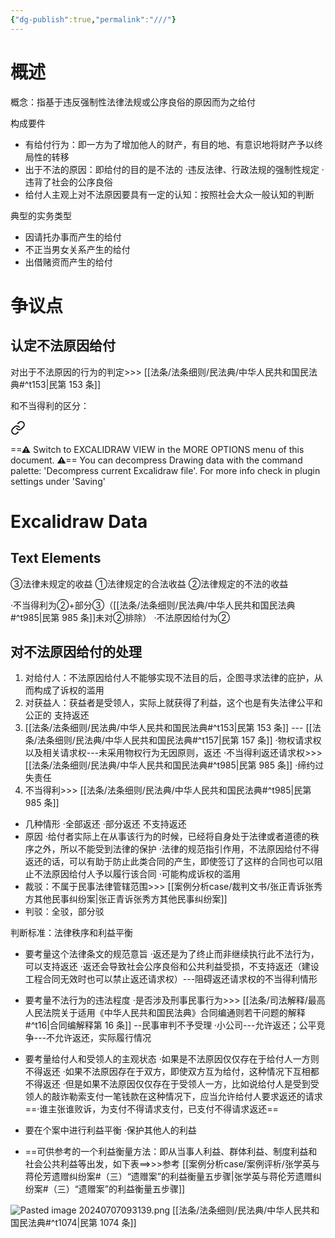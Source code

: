 ```yaml
---
{"dg-publish":true,"permalink":"///"}
---
```


# 概述
概念：指基于违反强制性法律法规或公序良俗的原因而为之给付

构成要件
- 有给付行为：即一方为了增加他人的财产，有目的地、有意识地将财产予以终局性的转移
- 出于不法的原因：即给付的目的是不法的
·违反法律、行政法规的强制性规定
·违背了社会的公序良俗
- 给付人主观上对不法原因要具有一定的认知：按照社会大众一般认知的判断

典型的实务类型
- 因请托办事而产生的给付
- 不正当男女关系产生的给付
- 出借赌资而产生的给付
# 争议点
## 认定不法原因给付
对出于不法原因的行为的判定>>> [[法条/法条细则/民法典/中华人民共和国民法典#^t153\|民第 153 条]]

和不当得利的区分：

<div class="transclusion internal-embed is-loaded"><a class="markdown-embed-link" href="////" aria-label="Open link"><svg xmlns="http://www.w3.org/2000/svg" width="24" height="24" viewBox="0 0 24 24" fill="none" stroke="currentColor" stroke-width="2" stroke-linecap="round" stroke-linejoin="round" class="svg-icon lucide-link"><path d="M10 13a5 5 0 0 0 7.54.54l3-3a5 5 0 0 0-7.07-7.07l-1.72 1.71"></path><path d="M14 11a5 5 0 0 0-7.54-.54l-3 3a5 5 0 0 0 7.07 7.07l1.71-1.71"></path></svg></a><div class="markdown-embed">




==⚠  Switch to EXCALIDRAW VIEW in the MORE OPTIONS menu of this document. ⚠== You can decompress Drawing data with the command palette: 'Decompress current Excalidraw file'. For more info check in plugin settings under 'Saving'


# Excalidraw Data
## Text Elements
③法律未规定的收益 
①法律规定的合法收益 
②法律规定的不法的收益 


</div></div>

·不当得利为②+部分③（[[法条/法条细则/民法典/中华人民共和国民法典#^t985\|民第 985 条]]未对②排除）
·不法原因给付为②
## 对不法原因给付的处理
1. 对给付人：不法原因给付人不能够实现不法目的后，企图寻求法律的庇护，从而构成了诉权的滥用
2. 对获益人：获益者是受领人，实际上就获得了利益，这个也是有失法律公平和公正的
支持返还
1. [[法条/法条细则/民法典/中华人民共和国民法典#^t153\|民第 153 条]] --- [[法条/法条细则/民法典/中华人民共和国民法典#^t157\|民第 157 条]]
·物权请求权以及相关请求权---未采用物权行为无因原则，返还
·不当得利返还请求权>>> [[法条/法条细则/民法典/中华人民共和国民法典#^t985\|民第 985 条]]
·缔约过失责任
2. 不当得利>>> [[法条/法条细则/民法典/中华人民共和国民法典#^t985\|民第 985 条]]
- 几种情形
·全部返还
·部分返还
不支持返还
- 原因
·给付者实际上在从事该行为的时候，已经将自身处于法律或者道德的秩序之外，所以不能受到法律的保护
·法律的规范指引作用，不法原因给付不得返还的话，可以有助于防止此类合同的产生，即使签订了这样的合同也可以阻止不法原因给付人予以履行该合同
·可能构成诉权的滥用
- 裁驳：不属于民事法律管辖范围>>> [[案例分析case/裁判文书/张正青诉张秀方其他民事纠纷案\|张正青诉张秀方其他民事纠纷案]]
- 判驳：全驳，部分驳

判断标准：法律秩序和利益平衡
- 要考量这个法律条文的规范意旨
·返还是为了终止而非继续执行此不法行为，可以支持返还
·返还会导致社会公序良俗和公共利益受损，不支持返还（建设工程合同无效时也可以禁止返还请求权）---阻碍返还请求权的不当得利情形
- 要考量不法行为的违法程度
·是否涉及刑事民事行为>>> [[法条/司法解释/最高人民法院关于适用《中华人民共和国民法典》合同编通则若干问题的解释#^t16\|合同编解释第 16 条]] --民事审判不予受理
·小公司---允许返还；公平竞争---不允许返还，实际履行情况
- 要考量给付人和受领人的主观状态
·如果是不法原因仅仅存在于给付人一方则不得返还
·如果不法原因存在于双方，即使双方互为给付，这种情况下互相都不得返还
·但是如果不法原因仅仅存在于受领人一方，比如说给付人是受到受领人的敲诈勒索支付一笔钱款在这种情况下，应当允许给付人要求返还的请求
==·谁主张谁败诉，为支付不得请求支付，已支付不得请求返还==
- 要在个案中进行利益平衡
·保护其他人的利益

- ==可供参考的一个利益衡量方法：即从当事人利益、群体利益、制度利益和社会公共利益等出发，如下表==>>>参考 [[案例分析case/案例评析/张学英与蒋伦芳遗赠纠纷案#（三）“遗赠案”的利益衡量五步骤\|张学英与蒋伦芳遗赠纠纷案#（三）“遗赠案”的利益衡量五步骤]]

![Pasted image 20240707093139.png](/img/user/%E8%BF%90%E8%A1%8C%E6%9D%82/%E9%99%84%E4%BB%B6/Pasted%20image%2020240707093139.png)
[[法条/法条细则/民法典/中华人民共和国民法典#^t1074\|民第 1074 条]]
